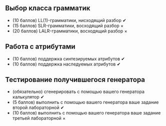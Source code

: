 ## Выбор класса грамматик

* (10 баллов) LL(1)-грамматики, нисходящий разбор ✔
* (15 баллов) SLR-грамматики, восходящий разбор ×
* (20 баллов) LALR-грамматики, восходящий разбор ×

## Работа с атрибутами

* (10 баллов) поддержка синтезируемых атрибутов ✔
* (10 баллов) поддержка наследуемых атрибутов ✔


## Тестирование получившегося генератора

* (обязательно) сгенерировать с помощью вашего генератора калькулятор ✔
* (5 баллов) выполнить с помощью вашего генератора ваше задание второй лабораторной ✔
* (10 баллов) выполнить с помощью вашего генератора ваше задание третьей лабораторной ×

